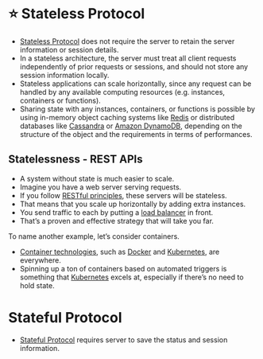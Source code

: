 # :star: Stateless Protocol
- [Stateless Protocol](https://www.geeksforgeeks.org/difference-between-stateless-and-stateful-protocol/) does not require the server to retain the server information or session details.
- In a stateless architecture, the server must treat all client requests independently of prior requests or sessions, and should not store any session information locally.
- Stateless applications can scale horizontally, since any request can be handled by any available computing resources (e.g. instances, containers or functions).
- Sharing state with any instances, containers, or functions is possible by using in-memory object caching systems like [Redis](../3_DatabaseServices/In-Memory-Databases/Redis) or distributed databases like [Cassandra](../3_DatabaseServices/NoSQL-Databases/WideColumnDB/ApacheCasandra.md) or [Amazon DynamoDB](../2_AWSServices/6_DatabaseServices/AmazonDynamoDB/Readme.md), depending on the structure of the object and the requirements in terms of performances.

## Statelessness - REST APIs
- A system without state is much easier to scale.
- Imagine you have a web server serving requests.
- If you follow [RESTful principles](../8_APIProtocols/REST.md), these servers will be stateless.
- That means that you scale up horizontally by adding extra instances.
- You send traffic to each by putting a [load balancer](Scalability/LoadBalancer.md) in front.
- That’s a proven and effective strategy that will take you far.

To name another example, let’s consider containers.
- [Container technologies](../9_ContainerOrchestrationServices/Readme.md), such as [Docker](../9_ContainerOrchestrationServices/Docker/Readme.md) and [Kubernetes](../9_ContainerOrchestrationServices/Kubernates/Readme.md), are everywhere.
- Spinning up a ton of containers based on automated triggers is something that [Kubernetes](../9_ContainerOrchestrationServices/Kubernates/Readme.md) excels at, especially if there’s no need to hold state.

# Stateful Protocol
- [Stateful Protocol](https://www.geeksforgeeks.org/difference-between-stateless-and-stateful-protocol/) requires server to save the status and session information.